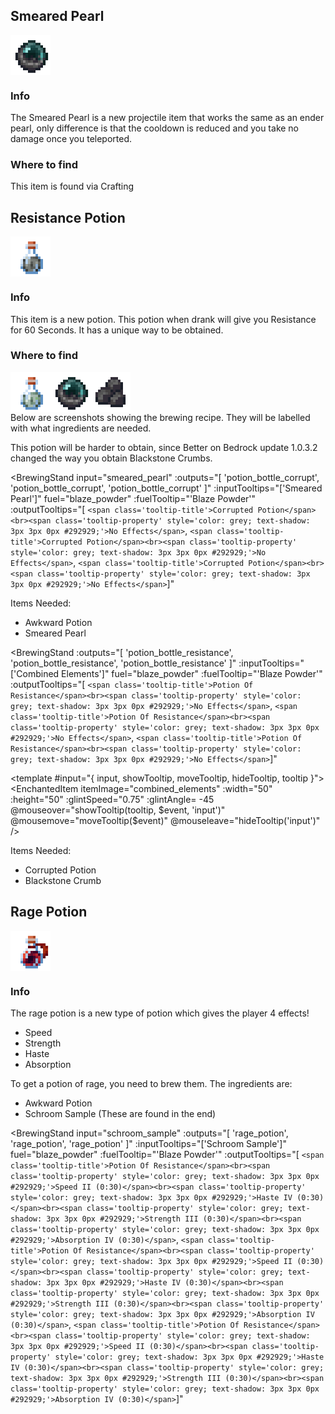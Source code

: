 
## Smeared Pearl
<div style="display: flex; align-items: center;">
  <img src="/Main/assets/smeared_pearl.png" alt="Example Image" width="64">
</div>

### Info
The Smeared Pearl is a new projectile item that works the same as an ender pearl, only difference is that the cooldown is reduced and you take no damage once you  teleported.
### Where to find
This item is found via Crafting

## Resistance Potion
<div style="display: flex; align-items: center;">
  <img src="/Main/assets/potion_bottle_resistance.png" alt="Example Image" width="64">
</div>

### Info
This item is a new potion. This potion when drank will give you Resistance for 60 Seconds. It has a unique way to be obtained.
### Where to find
<div style="display: flex; align-items: center;">
  <img src="/Main/assets/potion_bottle_corrupt.png" alt="Example Image" width="64">
  <img src="/Main/assets/smeared_pearl.png" alt="Example Image" width="64">
  <img src="/Main/assets/blackstone_crumb.png" alt="Example Image" width="64">
</div>
Below are screenshots showing the brewing recipe. They will be labelled with what ingredients are needed.

This potion will be harder to obtain, since Better on Bedrock update 1.0.3.2 changed the way you obtain Blackstone Crumbs.

<BrewingStand
   input="smeared_pearl"
  :outputs="[
    'potion_bottle_corrupt',
    'potion_bottle_corrupt',
    'potion_bottle_corrupt'
  ]"
  :inputTooltips="['Smeared Pearl']"
  fuel="blaze_powder"
  :fuelTooltip="'Blaze Powder'"
  :outputTooltips="[
  `<span class='tooltip-title'>Corrupted Potion</span><br><span class='tooltip-property' style='color: grey; text-shadow: 3px 3px 0px #292929;'>No Effects</span>`, 
  `<span class='tooltip-title'>Corrupted Potion</span><br><span class='tooltip-property' style='color: grey; text-shadow: 3px 3px 0px #292929;'>No Effects</span>`, 
  `<span class='tooltip-title'>Corrupted Potion</span><br><span class='tooltip-property' style='color: grey; text-shadow: 3px 3px 0px #292929;'>No Effects</span>`]"
>
</BrewingStand>


Items Needed: 
- Awkward Potion
- Smeared Pearl

<BrewingStand
  :outputs="[
    'potion_bottle_resistance',
    'potion_bottle_resistance',
    'potion_bottle_resistance'
  ]"
  :inputTooltips="['Combined Elements']"
  fuel="blaze_powder"
  :fuelTooltip="'Blaze Powder'"
  :outputTooltips="[
  `<span class='tooltip-title'>Potion Of Resistance</span><br><span class='tooltip-property' style='color: grey; text-shadow: 3px 3px 0px #292929;'>No Effects</span>`, 
  `<span class='tooltip-title'>Potion Of Resistance</span><br><span class='tooltip-property' style='color: grey; text-shadow: 3px 3px 0px #292929;'>No Effects</span>`, 
  `<span class='tooltip-title'>Potion Of Resistance</span><br><span class='tooltip-property' style='color: grey; text-shadow: 3px 3px 0px #292929;'>No Effects</span>`]"
>
 <template #input="{ input, showTooltip, moveTooltip, hideTooltip, tooltip }">
    <EnchantedItem
      itemImage="combined_elements"
      :width="50"
      :height="50"
      :glintSpeed="0.75"
      :glintAngle= -45
      @mouseover="showTooltip(tooltip, $event, 'input')"
      @mousemove="moveTooltip($event)"
      @mouseleave="hideTooltip('input')"
    />
  </template>
</BrewingStand>

Items Needed: 
- Corrupted Potion
- Blackstone Crumb


## Rage Potion
<div style="display: flex; align-items: center;">
  <img src="/Main/assets/rage_potion.png" alt="Example Image" width="64">
</div>

### Info
The rage potion is a new type of potion which gives the player 4 effects!
- Speed
- Strength
- Haste
- Absorption

To get a potion of rage, you need to brew them. The ingredients are:
- Awkward Potion
- Schroom Sample (These are found in the end)

<BrewingStand
  input="schroom_sample"
  :outputs="[
    'rage_potion',
    'rage_potion',
    'rage_potion'
  ]"
  :inputTooltips="['Schroom Sample']"
  fuel="blaze_powder"
  :fuelTooltip="'Blaze Powder'"
  :outputTooltips="[
  `<span class='tooltip-title'>Potion Of Resistance</span><br><span class='tooltip-property' style='color: grey; text-shadow: 3px 3px 0px #292929;'>Speed II (0:30)</span><br><span class='tooltip-property' style='color: grey; text-shadow: 3px 3px 0px #292929;'>Haste IV (0:30)</span><br><span class='tooltip-property' style='color: grey; text-shadow: 3px 3px 0px #292929;'>Strength III (0:30)</span><br><span class='tooltip-property' style='color: grey; text-shadow: 3px 3px 0px #292929;'>Absorption IV (0:30)</span>`, 
  `<span class='tooltip-title'>Potion Of Resistance</span><br><span class='tooltip-property' style='color: grey; text-shadow: 3px 3px 0px #292929;'>Speed II (0:30)</span><br><span class='tooltip-property' style='color: grey; text-shadow: 3px 3px 0px #292929;'>Haste IV (0:30)</span><br><span class='tooltip-property' style='color: grey; text-shadow: 3px 3px 0px #292929;'>Strength III (0:30)</span><br><span class='tooltip-property' style='color: grey; text-shadow: 3px 3px 0px #292929;'>Absorption IV (0:30)</span>`, 
  `<span class='tooltip-title'>Potion Of Resistance</span><br><span class='tooltip-property' style='color: grey; text-shadow: 3px 3px 0px #292929;'>Speed II (0:30)</span><br><span class='tooltip-property' style='color: grey; text-shadow: 3px 3px 0px #292929;'>Haste IV (0:30)</span><br><span class='tooltip-property' style='color: grey; text-shadow: 3px 3px 0px #292929;'>Strength III (0:30)</span><br><span class='tooltip-property' style='color: grey; text-shadow: 3px 3px 0px #292929;'>Absorption IV (0:30)</span>`]"
>
</BrewingStand>
